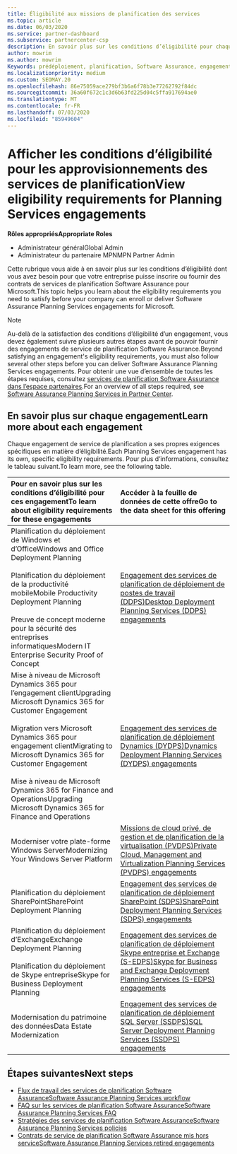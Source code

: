 ```yaml
---
title: Éligibilité aux missions de planification des services
ms.topic: article
ms.date: 06/03/2020
ms.service: partner-dashboard
ms.subservice: partnercenter-csp
description: En savoir plus sur les conditions d’éligibilité pour chaque engagement de service de planification Software assurance qu’une société souhaite offrir aux clients d’entreprise.
author: mowrim
ms.author: mowrim
Keywords: prédéploiement, planification, Software Assurance, engagement, exigences, éligibilité, offre
ms.localizationpriority: medium
ms.custom: SEOMAY.20
ms.openlocfilehash: 86e75059ace279bf3b6a6f78b3e77262792f84dc
ms.sourcegitcommit: 36a60f672c1c3d6b63fd225d04c5ffa917694ae0
ms.translationtype: MT
ms.contentlocale: fr-FR
ms.lasthandoff: 07/03/2020
ms.locfileid: "85949604"
---
```

# <a name="view-eligibility-requirements-for-planning-services-engagements"></a><span data-ttu-id="03ec5-104">Afficher les conditions d’éligibilité pour les approvisionnements des services de planification</span><span class="sxs-lookup"><span data-stu-id="03ec5-104">View eligibility requirements for Planning Services engagements</span></span>

<span data-ttu-id="03ec5-105">**Rôles appropriés**</span><span class="sxs-lookup"><span data-stu-id="03ec5-105">**Appropriate Roles**</span></span>

- <span data-ttu-id="03ec5-106">Administrateur général</span><span class="sxs-lookup"><span data-stu-id="03ec5-106">Global Admin</span></span>
- <span data-ttu-id="03ec5-107">Administrateur du partenaire MPN</span><span class="sxs-lookup"><span data-stu-id="03ec5-107">MPN Partner Admin</span></span>

<span data-ttu-id="03ec5-108">Cette rubrique vous aide à en savoir plus sur les conditions d’éligibilité dont vous avez besoin pour que votre entreprise puisse inscrire ou fournir des contrats de services de planification Software Assurance pour Microsoft.</span><span class="sxs-lookup"><span data-stu-id="03ec5-108">This topic helps you learn about the eligibility requirements you need to satisfy before your company can enroll or deliver Software Assurance Planning Services engagements for Microsoft.</span></span>

>[!NOTE]
> <span data-ttu-id="03ec5-109">Au-delà de la satisfaction des conditions d’éligibilité d’un engagement, vous devez également suivre plusieurs autres étapes avant de pouvoir fournir des engagements de service de planification Software Assurance.</span><span class="sxs-lookup"><span data-stu-id="03ec5-109">Beyond satisfying an engagement's eligibility requirements, you must also follow several other steps before you can deliver Software Assurance Planning Services engagements.</span></span> <span data-ttu-id="03ec5-110">Pour obtenir une vue d’ensemble de toutes les étapes requises, consultez [services de planification Software Assurance dans l’espace partenaires](software-assurance-dps.md).</span><span class="sxs-lookup"><span data-stu-id="03ec5-110">For an overview of all steps required, see [Software Assurance Planning Services in Partner Center](software-assurance-dps.md).</span></span>

## <a name="learn-more-about-each-engagement"></a><span data-ttu-id="03ec5-111">En savoir plus sur chaque engagement</span><span class="sxs-lookup"><span data-stu-id="03ec5-111">Learn more about each engagement</span></span>

<span data-ttu-id="03ec5-112">Chaque engagement de service de planification a ses propres exigences spécifiques en matière d’éligibilité.</span><span class="sxs-lookup"><span data-stu-id="03ec5-112">Each Planning Services engagement has its own, specific eligibility requirements.</span></span> <span data-ttu-id="03ec5-113">Pour plus d’informations, consultez le tableau suivant.</span><span class="sxs-lookup"><span data-stu-id="03ec5-113">To learn more, see the following table.</span></span>

|<span data-ttu-id="03ec5-114">**Pour en savoir plus sur les conditions d’éligibilité pour ces engagement**</span><span class="sxs-lookup"><span data-stu-id="03ec5-114">**To learn about eligibility requirements for these engagements**</span></span>   |<span data-ttu-id="03ec5-115">**Accéder à la feuille de données de cette offre**</span><span class="sxs-lookup"><span data-stu-id="03ec5-115">**Go to the data sheet for this offering**</span></span>  |
|:------------------------------------|:------------------|
| <span data-ttu-id="03ec5-116">Planification du déploiement de Windows et d’Office</span><span class="sxs-lookup"><span data-stu-id="03ec5-116">Windows and Office Deployment Planning</span></span><br/><br/> <span data-ttu-id="03ec5-117">Planification du déploiement de la productivité mobile</span><span class="sxs-lookup"><span data-stu-id="03ec5-117">Mobile Productivity Deployment Planning</span></span><br/><br/> <span data-ttu-id="03ec5-118">Preuve de concept moderne pour la sécurité des entreprises informatiques</span><span class="sxs-lookup"><span data-stu-id="03ec5-118">Modern IT Enterprise Security Proof of Concept</span></span> | [<span data-ttu-id="03ec5-119">Engagement des services de planification de déploiement de postes de travail (DDPS)</span><span class="sxs-lookup"><span data-stu-id="03ec5-119">Desktop Deployment Planning Services (DDPS) engagements</span></span>](https://go.microsoft.com/fwlink/?linkid=2116072) |
| <span data-ttu-id="03ec5-120">Mise à niveau de Microsoft Dynamics 365 pour l’engagement client</span><span class="sxs-lookup"><span data-stu-id="03ec5-120">Upgrading Microsoft Dynamics 365 for Customer Engagement</span></span><br/><br/> <span data-ttu-id="03ec5-121">Migration vers Microsoft Dynamics 365 pour engagement client</span><span class="sxs-lookup"><span data-stu-id="03ec5-121">Migrating to Microsoft Dynamics 365 for Customer Engagement</span></span><br/><br/> <span data-ttu-id="03ec5-122">Mise à niveau de Microsoft Dynamics 365 for Finance and Operations</span><span class="sxs-lookup"><span data-stu-id="03ec5-122">Upgrading Microsoft Dynamics 365 for Finance and Operations</span></span>  | [<span data-ttu-id="03ec5-123">Engagement des services de planification de déploiement Dynamics (DYDPS)</span><span class="sxs-lookup"><span data-stu-id="03ec5-123">Dynamics Deployment Planning Services (DYDPS) engagements</span></span>](https://go.microsoft.com/fwlink/?linkid=2116073)  |
| <span data-ttu-id="03ec5-124">Moderniser votre plate-forme Windows Server</span><span class="sxs-lookup"><span data-stu-id="03ec5-124">Modernizing Your Windows Server Platform</span></span> | [<span data-ttu-id="03ec5-125">Missions de cloud privé, de gestion et de planification de la virtualisation (PVDPS)</span><span class="sxs-lookup"><span data-stu-id="03ec5-125">Private Cloud, Management and Virtualization Planning Services (PVDPS) engagements</span></span>](https://go.microsoft.com/fwlink/?linkid=2115982) |
| <span data-ttu-id="03ec5-126">Planification du déploiement SharePoint</span><span class="sxs-lookup"><span data-stu-id="03ec5-126">SharePoint Deployment Planning</span></span>   | [<span data-ttu-id="03ec5-127">Engagement des services de planification de déploiement SharePoint (SDPS)</span><span class="sxs-lookup"><span data-stu-id="03ec5-127">SharePoint Deployment Planning Services (SDPS) engagements</span></span>](https://go.microsoft.com/fwlink/?linkid=2116074)  |
| <span data-ttu-id="03ec5-128">Planification du déploiement d’Exchange</span><span class="sxs-lookup"><span data-stu-id="03ec5-128">Exchange Deployment Planning</span></span><br/><br/> <span data-ttu-id="03ec5-129">Planification du déploiement de Skype entreprise</span><span class="sxs-lookup"><span data-stu-id="03ec5-129">Skype for Business Deployment Planning</span></span>  | [<span data-ttu-id="03ec5-130">Engagement des services de planification de déploiement Skype entreprise et Exchange (S-EDPS)</span><span class="sxs-lookup"><span data-stu-id="03ec5-130">Skype for Business and Exchange Deployment Planning Services (S-EDPS) engagements</span></span>](https://go.microsoft.com/fwlink/?linkid=2116075)  |
| <span data-ttu-id="03ec5-131">Modernisation du patrimoine des données</span><span class="sxs-lookup"><span data-stu-id="03ec5-131">Data Estate Modernization</span></span>  | [<span data-ttu-id="03ec5-132">Engagement des services de planification de déploiement SQL Server (SSDPS)</span><span class="sxs-lookup"><span data-stu-id="03ec5-132">SQL Server Deployment Planning Services (SSDPS) engagements</span></span>](https://go.microsoft.com/fwlink/?linkid=2116076)  |

## <a name="next-steps"></a><span data-ttu-id="03ec5-133">Étapes suivantes</span><span class="sxs-lookup"><span data-stu-id="03ec5-133">Next steps</span></span>

- [<span data-ttu-id="03ec5-134">Flux de travail des services de planification Software Assurance</span><span class="sxs-lookup"><span data-stu-id="03ec5-134">Software Assurance Planning Services workflow</span></span>](https://go.microsoft.com/fwlink/?linkid=2115983)
- [<span data-ttu-id="03ec5-135">FAQ sur les services de planification Software Assurance</span><span class="sxs-lookup"><span data-stu-id="03ec5-135">Software Assurance Planning Services FAQ</span></span>](https://go.microsoft.com/fwlink/?linkid=2116077)
- [<span data-ttu-id="03ec5-136">Stratégies des services de planification Software Assurance</span><span class="sxs-lookup"><span data-stu-id="03ec5-136">Software Assurance Planning Services policies</span></span>](https://go.microsoft.com/fwlink/?linkid=2115984)
- [<span data-ttu-id="03ec5-137">Contrats de service de planification Software Assurance mis hors service</span><span class="sxs-lookup"><span data-stu-id="03ec5-137">Software Assurance Planning Services retired engagements</span></span>](https://query.prod.cms.rt.microsoft.com/cms/api/am/binary/RE4sln9)
